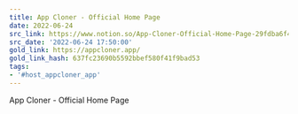```yaml
---
title: App Cloner - Official Home Page
date: 2022-06-24
src_link: https://www.notion.so/App-Cloner-Official-Home-Page-29fdba6f4f6a4214b2cc2e1929287e18
src_date: '2022-06-24 17:50:00'
gold_link: https://appcloner.app/
gold_link_hash: 637fc23690b5592bbef580f41f9bad53
tags:
- '#host_appcloner_app'
---
```






App Cloner - Official Home Page